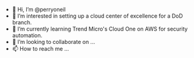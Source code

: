 - 👋 Hi, I’m @perryoneil
- 👀 I’m interested in setting up a cloud center of excellence for a DoD branch.
- 🌱 I’m currently learning Trend Micro's Cloud One on AWS for security automation.
- 💞️ I’m looking to collaborate on ...
- 📫 How to reach me ...

<!---
perryoneil/perryoneil is a ✨ special ✨ repository because its `README.md` (this file) appears on your GitHub profile.
You can click the Preview link to take a look at your changes.
--->
